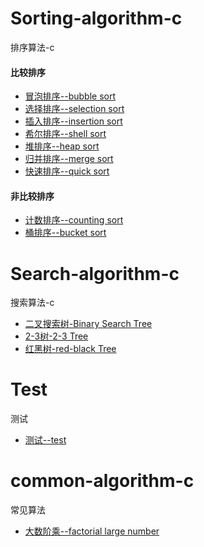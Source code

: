 # Sorting-algorithm-c
排序算法-c
#### 比较排序
+ [冒泡排序--bubble sort](https://github.com/quan930/Sorting-algorithm-c/blob/master/sort/bubble_sort.c)
+ [选择排序--selection sort](https://github.com/quan930/Sorting-algorithm-c/blob/master/sort/selection_sort.c)
+ [插入排序--insertion sort](https://github.com/quan930/Sorting-algorithm-c/blob/master/sort/insertion_sort.c)
+ [希尔排序--shell sort](https://github.com/quan930/Sorting-algorithm-c/blob/master/sort/shell_sort.c)
+ [堆排序--heap sort](https://github.com/quan930/Sorting-algorithm-c/blob/master/sort/heap_sort.c)
+ [归并排序--merge sort](https://github.com/quan930/Sorting-algorithm-c/blob/master/sort/merge_sort.c)
+ [快速排序--quick sort](https://github.com/quan930/Sorting-algorithm-c/blob/master/sort/quick_sort.c)
#### 非比较排序
+ [计数排序--counting sort](https://github.com/quan930/Sorting-algorithm-c/blob/master/sort/counting_sort.c)
+ [桶排序--bucket sort](https://github.com/quan930/Sorting-algorithm-c/blob/master/sort/bucket_sort.c)

# Search-algorithm-c
搜索算法-c
+ [二叉搜索树-Binary Search Tree](https://github.com/quan930/algorithm-c/blob/master/search/binarytree_search.c)
+ [2-3树-2-3 Tree](https://github.com/quan930/algorithm-c/blob/master/search/2_3tree_search.c)
+ [红黑树-red-black Tree](https://github.com/quan930/algorithm-c/blob/master/search/red_blacktree_search.c)

# Test
测试
+ [测试--test](https://github.com/quan930/Sorting-algorithm-c/blob/master/test.c)
# common-algorithm-c
常见算法
+ [大数阶乘--factorial large number](https://github.com/quan930/algorithm-c/blob/master/commonAlgorithms/factorial.c)